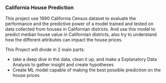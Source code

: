 ### California House Prediction

This project use 1990 California Census dataset to evaluate the performance and the predictive power of a model trained and tested on data collected from houses in Californian districts. And use this model to predict median house value in Californian districts, also try to understand how the different attributes can impact the house prices.

This Project will divide in 2 main parts:
* take a deep dive in the data, clean it up, and make a Explanatory Data Analysis to gather insight and create hypotheses
* Create ML model capable of making the best possible prediction on the house prices
